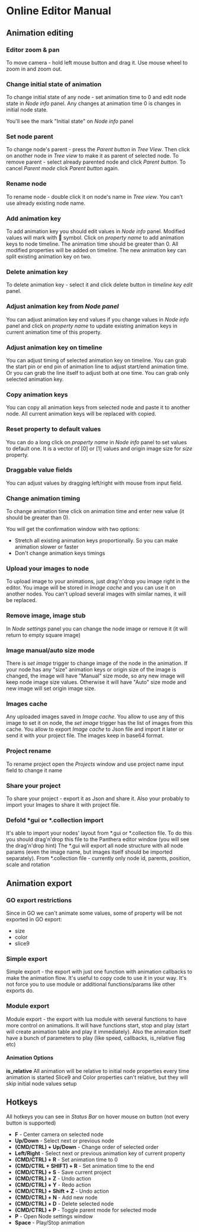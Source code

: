 # Online Editor Manual

## Animation editing

### Editor zoom & pan

To move camera - hold left mouse button and drag it. Use mouse wheel to zoom in and zoom out.


### Change initial state of animation

To change initial state of any node - set animation time to 0 and edit node state in _Node info_ panel. Any changes at animation time 0 is changes in initial node state.

You'll see the mark "Initial state" on _Node info_ panel


### Set node parent

To change node's parent - press the _Parent button_ in _Tree View_. Then click on another node in _Tree view_ to make it as parent of selected node.
To remove parent - select already parented node and click _Parent button_.
To cancel _Parent mode_ click _Parent button_ again.


### Rename node

To rename node - double click it on node's name in _Tree view_. You can't use already existing node name.


### Add animation key

To add animation key you should edit values in _Node info_ panel. Modified values will mark with 🔸 symbol. Click on _property name_ to add animation keys to node timeline.
The animation time should be greater than 0. All modified properties will be added on timeline.
The new animation key can split existing animation key on two.


### Delete animation key

To delete animation key - select it and click delete button in _timeline key edit_ panel.


### Adjust animation key from _Node panel_

You can adjust animation key end values if you change values in _Node info_ panel and click on _property name_ to update existing animation keys in current animation time of this property.


### Adjust animation key on timeline

You can adjust timing of selected animation key on timeline. You can grab the start pin or end pin of animation line to adjust start/end animation time. Or you can grab the line itself to adjust both at one time.
You can grab only selected animation key.


### Copy animation keys

You can copy all animation keys from selected node and paste it to another node. All current animation keys will be replaced with copied.


### Reset property to default values

You can do a long click on _property name_ in _Node info_ panel to set values to default one. It is a vector of [0] or [1] values and origin image size for _size_ property.


### Draggable value fields

You can adjust values by dragging left/right with mouse from input field.


### Change animation timing

To change animation time click on animation time and enter new value (it should be greater than 0).

You will get the confirmation window with two options:
- Stretch all existing animation keys proportionally. So you can make animation slower or faster
- Don't change animation keys timings


### Upload your images to node

To upload image to your animations, just drag'n'drop you image right in the editor. You image will be stored in _Image cache_ and you can use it on another nodes. You can't upload several images with similar names, it will be replaced.


### Remove image, image stub

In _Node settings_ panel you can change the node image or remove it (it will return to empty square image)


### Image manual/auto size mode

There is _set image_ trigger to change image of the node in the animation. If your node has any "size" animation keys or origin size of the image is changed, the image will have "Manual" size mode, so any new image will keep node image size values.
Otherwise it will have "Auto" size mode and new image will set origin image size.


### Images cache

Any uploaded images saved in _Image cache_. You allow to use any of this image to set it on node, the _set image_ trigger has the list of images from this cache.
You allow to export _Image cache_ to Json file and import it later or send it with your project file. The images keep in base64 format.


### Project rename

To rename project open the _Projects_ window and use project name input field to change it name


### Share your project

To share your project - export it as Json and share it. Also your probably to import your Images to share it with project file.


### Defold *gui or *.collection import
It's able to import your nodes' layout from *.gui or *.collection file. To do this you should drag'n'drop this file to the Panthera editor window (you will see the drag'n'drop hint)
The *.gui will export all node structure with all node params (even the image name, but images itself should be imported separately).
From *.collection file - currently only node id, parents, position, scale and rotation


## Animation export

### GO export restrictions

Since in GO we can't animate some values, some of property will be not exported in GO export:
 - size
 - color
 - slice9


### Simple export

Simple export - the export with just one function with animation callbacks to make the animation flow.
It's useful to copy code to use it in your way. It's not force you to use module or additional functions/params like other exports do.


### Module export

Module export - the export with lua module with several functions to have more control on animations. It will have functions start, stop and play (start will create animation table and play it immediately). Also the animation itself have a bunch of parameters to play (like speed, callbacks, is_relative flag etc)

#### Animation Options

**is_relative**
All animation will be relative to initial node properties every time animation is started
Slice9 and Color properties can't relative, but they will skip initial node values setup


## Hotkeys

All hotkeys you can see in _Status Bar_ on hover mouse on button (not every button is supported)

- **F** - Center camera on selected node
- **Up/Down** - Select next or previous node
- **(CMD/CTRL) + Up/Down** - Change order of selected order
- **Left/Right** - Select next or previous animation key of current property
- **(CMD/CTRL) + R** - Set animation time to 0
- **(CMD/CTRL + SHIFT) + R** - Set animation time to the end
- **(CMD/CTRL) + S** - Save current project
- **(CMD/CTRL) + Z** - Undo action
- **(CMD/CTRL) + Y** - Redo action
- **(CMD/CTRL) + Shift + Z** - Undo action
- **(CMD/CTRL) + N** - Add new node
- **(CMD/CTRL) + D** - Delete selected node
- **(CMD/CTRL) + P** - Toggle parent mode for selected mode
- **P** - Open Node settings window
- **Space** - Play/Stop animation
